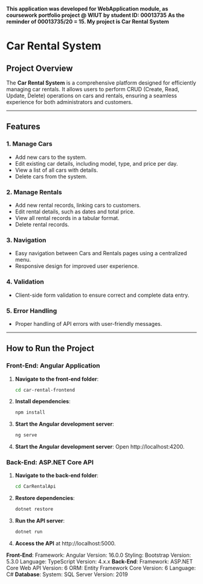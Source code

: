 **This application was developed for WebApplication module, as coursework portfolio project @ WIUT by student ID: 00013735**
**As the reminder of 00013735/20 = 15. My project is Car Rental System**
# Car Rental System

## Project Overview
The **Car Rental System** is a comprehensive platform designed for efficiently managing car rentals. It allows users to perform CRUD (Create, Read, Update, Delete) operations on cars and rentals, ensuring a seamless experience for both administrators and customers.

---

## Features
### 1. Manage Cars
- Add new cars to the system.
- Edit existing car details, including model, type, and price per day.
- View a list of all cars with details.
- Delete cars from the system.

### 2. Manage Rentals
- Add new rental records, linking cars to customers.
- Edit rental details, such as dates and total price.
- View all rental records in a tabular format.
- Delete rental records.

### 3. Navigation
- Easy navigation between Cars and Rentals pages using a centralized menu.
- Responsive design for improved user experience.

### 4. Validation
- Client-side form validation to ensure correct and complete data entry.

### 5. Error Handling
- Proper handling of API errors with user-friendly messages.

---

## How to Run the Project

### Front-End: Angular Application
1. **Navigate to the front-end folder**:
   ```bash
   cd car-rental-frontend
2. **Install dependencies**:
   ```bash
   npm install
3. **Start the Angular development server**:
   ```bash
   ng serve
4. **Start the Angular development server**:
   Open http://localhost:4200.

### Back-End: ASP.NET Core API
1. **Navigate to the back-end folder**:
    ```bash
    cd CarRentalApi
2. **Restore dependencies**:
    ```bash
    dotnet restore
3. **Run the API server**:
    ```bash
    dotnet run
4. **Access the API**
    at http://localhost:5000.

**Front-End**:
  Framework: Angular Version: 16.0.0
  Styling: Bootstrap Version: 5.3.0
  Language: TypeScript Version: 4.x.x
**Back-End**:
  Framework: ASP.NET Core Web API Version: 6
  ORM: Entity Framework Core Version: 6
  Language: C#
**Database**:
  System: SQL Server Version: 2019
